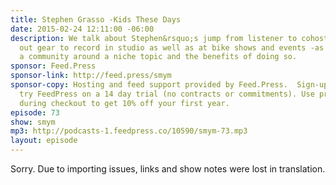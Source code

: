 ```yaml
---
title: Stephen Grasso -Kids These Days
date: 2015-02-24 12:11:00 -06:00
description: We talk about Stephen&rsquo;s jump from listener to cohost, figuring
  out gear to record in studio as well as at bike shows and events -as well as building
  a community around a niche topic and the benefits of doing so.
sponsor: Feed.Press
sponsor-link: http://feed.press/smym
sponsor-copy: Hosting and feed support provided by Feed.Press.  Sign-up today and
  try FeedPress on a 14 day trial (no contracts or commitments). Use promo code "smym"
  during checkout to get 10% off your first year.
episode: 73
show: smym
mp3: http://podcasts-1.feedpress.co/10590/smym-73.mp3
layout: episode
---
```


Sorry. Due to importing issues, links and show notes were lost in translation.
